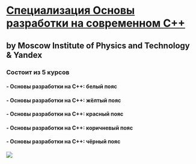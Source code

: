 # [Специализация Основы разработки на современном C++](https://www.coursera.org/specializations/c-plus-plus-modern-development/)
## by Moscow  Institute of Physics and Technology & Yandex

### Состоит из 5 курсов

#### - Основы разработки на C++: белый пояс
#### - Основы разработки на C++: жёлтый пояс
#### - Основы разработки на C++: красный пояс
#### - Основы разработки на C++: коричневый пояс
#### - Основы разработки на C++: чёрный пояс

<p>
    <a href="https://www.coursera.org/specializations/c-plus-plus-modern-development">
        <img src="https://github.com/samarec1812/Laborotory3sem/Coursera/img/blob/master/coursera_c++.jpg">
    </a>
</p>
